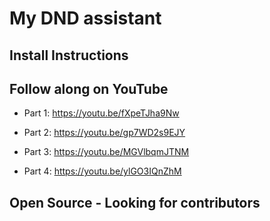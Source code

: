 # My DND assistant

## Install Instructions

## Follow along on YouTube

- Part 1: https://youtu.be/fXpeTJha9Nw

- Part 2: https://youtu.be/gp7WD2s9EJY

- Part 3: https://youtu.be/MGVlbqmJTNM

- Part 4: https://youtu.be/ylGO3IQnZhM

## Open Source - Looking for contributors